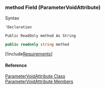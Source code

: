 ﻿### method Field (ParameterVoidAttribute)

Syntax

```vbnet
'Declaration

Public ReadOnly method As String
```

```csharp
public readonly string method
```

[!include[Requirements](../partials/requirements.md)]

#### Reference

[ParameterVoidAttribute Class](fcSDK~FChoice.Foundation.Clarify.Attributes.ParameterVoidAttribute.md)  
[ParameterVoidAttribute Members](fcSDK~FChoice.Foundation.Clarify.Attributes.ParameterVoidAttribute_members.md)
